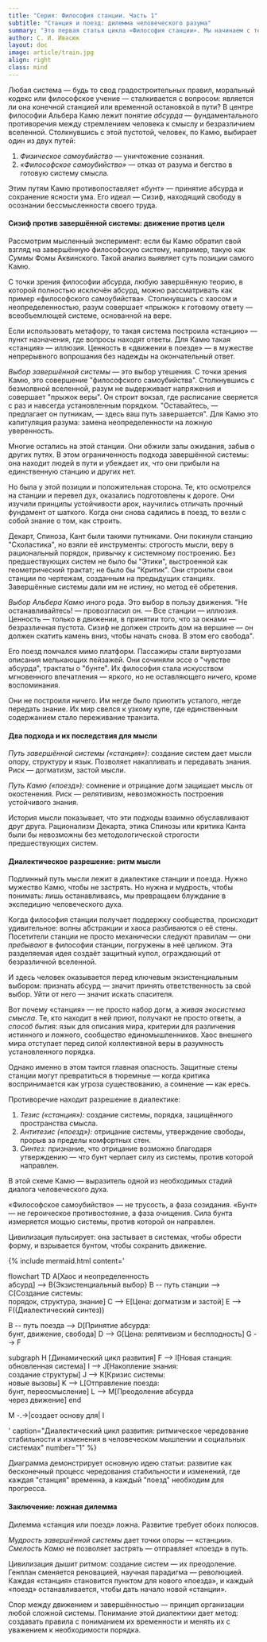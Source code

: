 ```yaml
---
title: "Серия: Философия станции. Часть 1"
subtitle: "Станция и поезд: дилемма человеческого разума"
summary: "Это первая статья цикла «Философия станции». Мы начинаем с теории — дилеммы «станции» и «поезда» у Камю, — чтобы в следующих материалах перейти к практике: как эта философия помогает решать реальные проблемы землепользования"
author: С. И. Ивасюк 
layout: doc
image: article/train.jpg
align: right
class: mind
---
```


Любая система — будь то свод градостроительных правил, моральный кодекс или философское учение — сталкивается с вопросом: является ли она конечной станцией или временной остановкой в пути? В центре философии Альбера Камю лежит понятие *абсурда* — фундаментального противоречия между стремлением человека к смыслу и безразличием вселенной. Столкнувшись с этой пустотой, человек, по Камю, выбирает один из двух путей:

1. *Физическое самоубийство* — уничтожение сознания.
2. *«Философское самоубийство»* — отказ от разума и бегство в готовую систему смысла.

Этим путям Камю противопоставляет «бунт» — принятие абсурда и сохранение ясности ума. Его идеал — Сизиф, находящий свободу в осознании бессмысленности своего труда.

#### Сизиф против завершённой системы: движение против цели

Рассмотрим мысленный эксперимент: если бы Камю обратил свой взгляд на завершённую философскую систему, например, такую как *Суммы* Фомы Аквинского. Такой анализ выявляет суть позиции самого Камю.

С точки зрения философии абсурда, любую завершённую теорию, в которой полностью исключён абсурд, можно рассматривать как пример «философского самоубийства». Столкнувшись с хаосом и неопределенностью, разум совершает «прыжок» к готовому ответу — всеобъемлющей системе, основанной на вере.

Если использовать метафору, то такая система построила «станцию» — пункт назначения, где вопросы находят ответы. Для Камю такая «станция» — иллюзия. Ценность в «движении в поезде» — в мужестве непрерывного вопрошания без надежды на окончательный ответ.

*Выбор завершённой системы* — это выбор утешения. С точки зрения Камю, это совершение "философского самоубийства". Столкнувшись с безмолвной вселенной, разум не выдерживает напряжения и совершает "прыжок веры". Он строит вокзал, где расписание сверяется с раз и навсегда установленным порядком. "Оставайтесь, — предлагает он путникам, — здесь ваш путь завершается". Для Камю это капитуляция разума: замена неопределенности на ложную уверенность.

Многие остались на этой станции. Они обжили залы ожидания, забыв о других путях. В этом ограниченность подхода завершённой системы: она находит людей в пути и убеждает их, что они прибыли на единственную станцию и других нет.

Но была у этой позиции и положительная сторона. Те, кто осмотрелся на станции и перевел дух, оказались подготовлены к дороге. Они изучили принципы устойчивости арок, научились отличать прочный фундамент от шаткого. Когда они снова садились в поезд, то везли с собой знание о том, как строить.

Декарт, Спиноза, Кант были такими путниками. Они покинули станцию "Схоластика", но взяли её инструменты: строгость мысли, веру в рациональный порядок, привычку к системному построению. Без предшествующих систем не было бы "Этики", выстроенной как геометрический трактат; не было бы "Критик". Они строили свои станции по чертежам, созданным на предыдущих станциях. Завершённые системы дали им не истину, но метод её обретения.

*Выбор Альбера Камю* иного рода. Это выбор в пользу движения. "Не останавливайтесь! — провозгласил он. — Все станции — иллюзия. Ценность — только в движении, в принятии того, что за окнами — безразличная пустота. Сизиф не должен строить дом на вершине — он должен скатить камень вниз, чтобы начать снова. В этом его свобода". 

Его поезд помчался мимо платформ. Пассажиры стали виртуозами описания мелькающих пейзажей. Они сочиняли эссе о "чувстве абсурда", трактаты о "бунте". Их философия стала искусством мгновенного впечатления — яркого, но не оставляющего ничего, кроме воспоминания.

Они не построили ничего. Им негде было приютить усталого, негде передать знание. Их мир свелся к узкому купе, где единственным содержанием стало переживание транзита.

#### Два подхода и их последствия для мысли

*Путь завершённой системы («станция»):* создание систем дает мысли опору, структуру и язык. Позволяет накапливать и передавать знания. Риск — догматизм, застой мысли.

*Путь Камю («поезд»):* сомнение и отрицание догм защищает мысль от окостенения. Риск — релятивизм, невозможность построения устойчивого знания.

История мысли показывает, что эти подходы взаимно обуславливают друг друга. Рационализм Декарта, этика Спинозы или критика Канта были бы невозможны без методологической строгости предшествующих систем.

#### Диалектическое разрешение: ритм мысли

Подлинный путь мысли лежит в диалектике станции и поезда. Нужно мужество Камю, чтобы не застрять. Но нужна и мудрость, чтобы понимать: лишь останавливаясь, мы превращаем блуждание в экспедицию человеческого духа.

Когда философия станции получает поддержку сообщества, происходит удивительное: волны абстракции и хаоса разбиваются о её стены. Посетители станции не просто механически следуют правилам — они *пребывают* в философии станции, погружены в неё целиком. Эта разделяемая идея создаёт защитный купол, ограждающий от  безразличной вселенной.

И здесь человек оказывается перед ключевым экзистенциальным выбором: признать абсурд — значит принять ответственность за свой выбор. Уйти от него — значит искать спасителя.

Вот почему «станция» — не просто набор догм, а *живая экосистема смысла*. Те, кто находит в ней приют, получают не просто ответы, а *способ бытия*: язык для описания мира, критерии для различения истинного и ложного, сообщество единомышленников. Хаос внешнего мира отступает перед силой коллективной веры в разумность установленного порядка.

Однако именно в этом таится главная опасность. Защитные стены станции могут превратиться в тюремные — когда критика воспринимается как угроза существованию, а сомнение — как ересь.

Противоречие находит разрешение в диалектике:

1. *Тезис («станция»):* создание системы, порядка, защищённого пространства смысла.
2. *Антитезис («поезд»):* отрицание системы, утверждение свободы, прорыв за пределы комфортных стен.
3. *Синтез:* признание, что отрицание возможно благодаря утверждению — что бунт черпает силу из системы, против которой направлен.

В этой схеме Камю — выразитель одной из необходимых стадий диалога человеческого духа.

«Философское самоубийство» — не трусость, а фаза созидания. «Бунт» — не героическое противостояние, а фаза очищения. Сила бунта измеряется мощью системы, против которой он направлен.

Цивилизация пульсирует: она застывает в системах, чтобы обрести форму, и взрывается бунтом, чтобы сохранить движение.

{% include mermaid.html content='

flowchart TD
    A[Хаос и неопределенность<br>абсурд] --> B{Экзистенциальный выбор}
    B -- путь станции --> C[Создание системы:<br>порядок, структура, знание]
C --> E[Цена: догматизм и застой]
E --> F((Диалектический синтез))

B -- путь поезда --> D[Принятие абсурда:<br>бунт, движение, свобода]
D --> G[Цена: релятивизм и бесплодность]
G --> F

subgraph H [Динамический цикл развития]
    F --> I[Новая станция:<br>обновленная система]
    I --> J[Накопление знания:<br>создание структуры]
    J --> K[Кризис системы:<br>новые вызовы]
    K --> L[Отправление поезда:<br>бунт, переосмысление]
    L --> M[Преодоление абсурда<br>через движение]
end

M -.->|создает основу для| I

' 
caption="Диалектический цикл развития: ритмическое чередование стабильности и изменения в человеческом мышлении и социальных системах" 
number="1"
%}

Диаграмма демонстрирует основную идею статьи: развитие как бесконечный процесс чередования стабильности и изменений, где каждая "станция" временна, а каждый "поезд" необходим для прогресса.

#### Заключение: ложная дилемма

Дилемма «станция или поезд» ложна. Развитие требует обоих полюсов.

*Мудрость завершённой системы* дает точки опоры — «станции».
*Смелость Камю* не позволяет застрять — отправляет «поезд» в путь.

Цивилизация дышит ритмом: создание систем — их преодоление. Генплан сменяется реновацией, научная парадигма — революцией. Каждая «станция» становится пунктом для нового «поезда», и каждый «поезд» останавливается, чтобы дать начало новой «станции».

Спор между движением и завершённостью — принцип организации любой сложной системы. Понимание этой диалектики дает метод: создавать правила с пониманием их временности и менять их с уважением к необходимости порядка.
